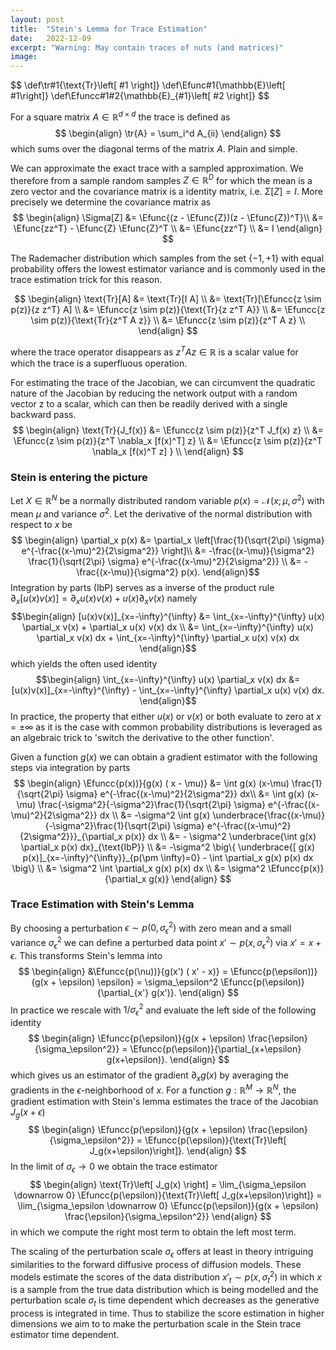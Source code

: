 ```yaml
---
layout: post
title:  "Stein's Lemma for Trace Estimation"
date:   2022-12-09
excerpt: "Warning: May contain traces of nuts (and matrices)"
image:
---
```

<head>
<script type="text/x-mathjax-config"> MathJax.Hub.Config({ TeX: { equationNumbers: { autoNumber: "all" } } }); </script>
       <script type="text/x-mathjax-config">
         MathJax.Hub.Config({
           tex2jax: {
             inlineMath: [ ['$','$'], ["\\(","\\)"] ],
             displayMath: [['$$','$$']],
             processEscapes: true
           }
         });
       </script>
       <script src="https://cdn.mathjax.org/mathjax/latest/MathJax.js?config=TeX-AMS-MML_HTMLorMML" type="text/javascript"></script>
</head>
$$
 \def\tr#1{\text{Tr}\left[ #1 \right]}
 \def\Efunc#1{\mathbb{E}\left[ #1\right]}
 \def\Efuncc#1#2{\mathbb{E}_{#1}\left[ #2 \right]}
$$

For a square matrix $A \in \mathbb{R}^{d \times d}$ the trace is defined as
$$
\begin{align}
\tr{A} = \sum_i^d A_{ii}
\end{align}
$$
which sums over the diagonal terms of the matrix $A$. Plain and simple.

We can approximate the exact trace with a sampled approximation.
We therefore from a sample random samples $Z \in \mathbb{R}^D$ for which the mean is a zero vector and the covariance matrix is a identity matrix, i.e. $\Sigma[Z] = I$.
More precisely we determine the covariance matrix as
$$
\begin{align}
    \Sigma[Z] 
    &= \Efunc{(z - \Efunc{Z})(z - \Efunc{Z})^T}\\
    &= \Efunc{zz^T} - \Efunc{Z} \Efunc{Z}^T \\
    &= \Efunc{zz^T} \\
    &= I
\end{align}
$$

The Rademacher distribution which samples from the set $\{-1, +1\}$ with equal probability offers the lowest estimator variance and is commonly used in the trace estimation trick for this reason.

$$
\begin{align}
    \text{Tr}[A]
    &= \text{Tr}[I A] \\
    &= \text{Tr}[\Efuncc{z \sim p(z)}{z z^T} A] \\
    &= \Efuncc{z \sim p(z)}{\text{Tr}{z z^T A}} \\
    &= \Efuncc{z \sim p(z)}{\text{Tr}{z^T A z}} \\
    &= \Efuncc{z \sim p(z)}{z^T A z} \\
\end{align}
$$

where the trace operator disappears as $z^T A z \in \mathbb{R}$ is a scalar value for which the trace is a superfluous operation.

For estimating the trace of the Jacobian, we can circumvent the quadratic nature of the Jacobian by reducing the network output with a random vector z to a scalar, which can then be readily derived with a single backward pass.
$$
\begin{align}
    \text{Tr}{J_f(x)} 
    &= \Efuncc{z \sim p(z)}{z^T J_f(x) z} \\
    &= \Efuncc{z \sim p(z)}{z^T \nabla_x [f(x)^T] z} \\
    &= \Efuncc{z \sim p(z)}{z^T \nabla_x [f(x)^T z] } \\
\end{align}
$$

### Stein is entering the picture

Let $X \in \mathbb{R}^N$ be a normally distributed random variable $p(x) =\mathcal{N}(x ; \mu, \sigma^2)$ with mean $\mu$ and variance $\sigma^2$.
Let the derivative of the normal distribution with respect to $x$ be
$$
\begin{align}
\partial_x p(x) 
&= \partial_x \left[\frac{1}{\sqrt{2\pi} \sigma} e^{-\frac{(x-\mu)^2}{2\sigma^2}} \right]\\
&= -\frac{(x-\mu)}{\sigma^2} \frac{1}{\sqrt{2\pi} \sigma} e^{-\frac{(x-\mu)^2}{2\sigma^2}} \\
&= - \frac{(x-\mu)}{\sigma^2} p(x).
\end{align}$$
Integration by parts (IbP) serves as a inverse of the product rule $\partial_x [u(x) v(x)] = \partial_x u(x) v(x) + u(x) \partial_x v(x)$ namely 
$$\begin{align}
[u(x)v(x)]_{x=-\infty}^{\infty} &= \int_{x=-\infty}^{\infty} u(x) \partial_x v(x) + \partial_x u(x) v(x) dx \\
&= \int_{x=-\infty}^{\infty} u(x) \partial_x v(x) dx + \int_{x=-\infty}^{\infty} \partial_x u(x) v(x) dx
\end{align}$$
which yields the often used identity
$$\begin{align}
\int_{x=-\infty}^{\infty} u(x) \partial_x v(x) dx 
&= [u(x)v(x)]_{x=-\infty}^{\infty} - \int_{x=-\infty}^{\infty} \partial_x u(x) v(x) dx.
\end{align}$$
In practice, the property that either $u(x)$ or $v(x)$ or both evaluate to zero at $x = \pm \infty$ as it is the case with common probability distributions is leveraged as an algebraic trick to 'switch the derivative to the other function'.

Given a function $g(x)$ we can obtain a gradient estimator with the following steps via integration by parts
$$
\begin{align}
    \Efuncc{p(x))}{g(x) ( x - \mu)}
    &= \int g(x) (x-\mu) \frac{1}{\sqrt{2\pi} \sigma} e^{-\frac{(x-\mu)^2}{2\sigma^2}} dx\\
    &= \int g(x) (x-\mu) \frac{-\sigma^2}{-\sigma^2}\frac{1}{\sqrt{2\pi} \sigma} e^{-\frac{(x-\mu)^2}{2\sigma^2}} dx \\
    &= -\sigma^2 \int g(x) \underbrace{\frac{(x-\mu)}{-\sigma^2}\frac{1}{\sqrt{2\pi} \sigma} e^{-\frac{(x-\mu)^2}{2\sigma^2}}}_{\partial_x p(x)} dx \\
    &= - \sigma^2 \underbrace{\int g(x) \partial_x p(x) dx}_{\text{IbP}} \\
    &= -\sigma^2 \big\{ \underbrace{[ g(x) p(x)]_{x=-\infty}^{\infty}}_{p(\pm \infty)=0} - \int \partial_x g(x) p(x) dx \big\} \\
    &= \sigma^2 \int \partial_x g(x) p(x) dx \\
    &= \sigma^2 \Efuncc{p(x)}{\partial_x g(x)}
\end{align}
$$

### Trace Estimation with Stein's Lemma

By choosing a perturbation $\epsilon \sim p(0, \sigma_\epsilon^2)$ with zero mean and a small variance $\sigma_\epsilon^2$ we can define a perturbed data point $x' \sim p(x,\sigma_\epsilon^2)$ via $x' = x + \epsilon$.
This transforms Stein's lemma into
$$
\begin{align}
    &\Efuncc{p(\nu))}{g(x') ( x' - x)}
    = \Efuncc{p(\epsilon))}{g(x + \epsilon) \epsilon}
    = \sigma_\epsilon^2 \Efuncc{p(\epsilon)}{\partial_{x'} g(x')}.
\end{align}
$$
In practice we rescale with $1/\sigma_\epsilon^2$ and evaluate the left side of the following identity
$$
\begin{align}
    \Efuncc{p(\epsilon)}{g(x + \epsilon) \frac{\epsilon}{\sigma_\epsilon^2}} = \Efuncc{p(\epsilon)}{\partial_{x+\epsilon} g(x+\epsilon)}.
\end{align}
$$
which gives us an estimator of the gradient $\partial_x g(x)$ by averaging the gradients in the $\epsilon$-neighborhood of $x$.
For a function $g: \mathbb{R}^M \rightarrow \mathbb{R}^N$, the gradient estimation with Stein's lemma estimates the trace of the Jacobian $J_g(x+\epsilon)$
$$
\begin{align}
    \Efuncc{p(\epsilon)}{g(x + \epsilon) \frac{\epsilon}{\sigma_\epsilon^2}} = \Efuncc{p(\epsilon)}{\text{Tr}\left[ J_g(x+\epsilon)\right]}.
\end{align}
$$
In the limit of $\sigma_\epsilon \rightarrow 0$ we obtain the trace estimator
$$
\begin{align}
    \text{Tr}\left[ J_g(x) \right] 
    = \lim_{\sigma_\epsilon \downarrow 0} \Efuncc{p(\epsilon)}{\text{Tr}\left[ J_g(x+\epsilon)\right]}
    = \lim_{\sigma_\epsilon \downarrow 0} \Efuncc{p(\epsilon)}{g(x + \epsilon) \frac{\epsilon}{\sigma_\epsilon^2}}
\end{align}
$$
in which we compute the right most term to obtain the left most term.

The scaling of the perturbation scale $\sigma_\epsilon$ offers at least in theory intriguing similarities to the forward diffusive process of diffusion models.
These models estimate the scores of the data distribution $x'_t \sim p(x, \sigma_t^2)$ in which $x$ is a sample from the true data distribution which is being modelled and the perturbation scale $\sigma_t$ is time dependent which decreases as the generative process is integrated in time.
Thus to stabilize the score estimation in higher dimensions we aim to to make the perturbation scale in the Stein trace estimator time dependent.
